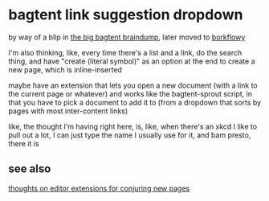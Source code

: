 # bagtent link suggestion dropdown

by way of a blip in [the big bagtent braindump](9432d8de-485e-4253-8dcb-e8ed3dda45f9.md), later moved to [borkflowy](a8e3a3e4-a5d3-4407-8cd7-fd1d7df02bd7.md)

I'm also thinking, like, every time there's a list and a link, do the search thing, and have "create (literal symbol)" as an option at the end to create a new page, which is inline-inserted

maybe have an extension that lets you open a new document (with a link to the current page or whatever) and works like the bagtent-sprout script, in that you have to pick a document to add it to (from a dropdown that sorts by pages with most inter-content links)

like, the thought I'm having right here, is, like, when there's an xkcd I like to pull out a lot, I can just type the name I usually use for it, and bam presto, there it is

## see also

[thoughts on editor extensions for conjuring new pages](f880db32-4015-4e10-8435-951722c6bb33.md)
